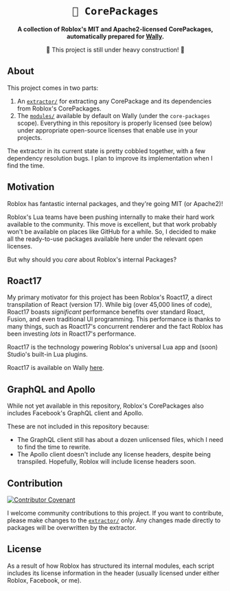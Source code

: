 <!-- Allow this file to not have a first line heading -->
<!-- markdownlint-disable-file MD041 no-emphasis-as-heading -->

<!-- inline html -->
<!-- markdownlint-disable-file MD033 -->

<div align="center">

# `📁 CorePackages`

**A collection of Roblox's MIT and Apache2-licensed CorePackages, automatically prepared for [Wally](https://wally.run).**

🚧 This project is still under heavy construction! 🚧

</div>

## About

This project comes in two parts:
1. An [`extractor/`](/extractor/) for extracting any CorePackage and its dependencies from Roblox's CorePackages.
2. The [`modules/`](/modules/) available by default on Wally (under the `core-packages` scope). Everything in this repository is properly licensed (see below) under appropriate open-source licenses that enable use in your projects.

The extractor in its current state is pretty cobbled together, with a few dependency resolution bugs. I plan to improve its implementation when I find the time.

## Motivation

Roblox has fantastic internal packages, and they're going MIT (or Apache2)!

Roblox's Lua teams have been pushing internally to make their hard work available to the community. This move is excellent, but that work probably won't be available on places like GitHub for a while. So, I decided to make all the ready-to-use packages available here under the relevant open licenses.

But why should you *care* about Roblox's internal Packages?

## Roact17

My primary motivator for this project has been Roblox's Roact17, a direct transpilation of React (version 17). While big (over 45,000 lines of code), Roact17 boasts *significant* performance benefits over standard Roact, Fusion, and even traditional UI programming. This performance is thanks to many things, such as Roact17's concurrent renderer and the fact Roblox has been investing *lots* in Roact17's performance.

Roact17 is the technology powering Roblox's universal Lua app and (soon) Studio's built-in Lua plugins.

Roact17 is available on Wally [here](https://wally.run/package/core-packages/roact-compat).

## GraphQL and Apollo

While not yet available in this repository, Roblox's CorePackages also includes Facebook's GraphQL client and Apollo.

These are not included in this repository because:
- The GraphQL client still has about a dozen unlicensed files, which I need to find the time to rewrite.
- The Apollo client doesn't include any license headers, despite being transpiled. Hopefully, Roblox will include license headers soon.

## Contribution

[![Contributor Covenant](https://img.shields.io/badge/Contributor%20Covenant-v2.1-ff69b4.svg)](CODE_OF_CONDUCT.md)

I welcome community contributions to this project. If you want to contribute, please make changes to the [`extractor/`](/extractor/) only. Any changes made directly to packages will be overwritten by the extractor.

## License
As a result of how Roblox has structured its internal modules, each script includes its license information in the header (usually licensed under either Roblox, Facebook, or me).
